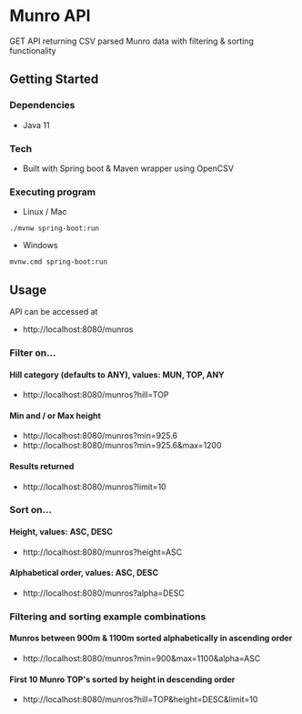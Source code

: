 # Munro API

GET API returning CSV parsed Munro data with filtering & sorting functionality

## Getting Started

### Dependencies

* Java 11

### Tech

* Built with Spring boot & Maven wrapper using OpenCSV

### Executing program

* Linux / Mac
```
./mvnw spring-boot:run
```

* Windows
```
mvnw.cmd spring-boot:run
```


## Usage

API can be accessed at
* http://localhost:8080/munros

### Filter on...

#### Hill category (defaults to ANY), values: MUN, TOP, ANY
* http://localhost:8080/munros?hill=TOP

#### Min and / or Max height
* http://localhost:8080/munros?min=925.6
* http://localhost:8080/munros?min=925.6&max=1200

#### Results returned
* http://localhost:8080/munros?limit=10

### Sort on...

#### Height, values: ASC, DESC
* http://localhost:8080/munros?height=ASC

#### Alphabetical order, values: ASC, DESC
* http://localhost:8080/munros?alpha=DESC

### Filtering and sorting example combinations

#### Munros between 900m & 1100m sorted alphabetically in ascending order
* http://localhost:8080/munros?min=900&max=1100&alpha=ASC

#### First 10 Munro TOP's sorted by height in descending order
* http://localhost:8080/munros?hill=TOP&height=DESC&limit=10

